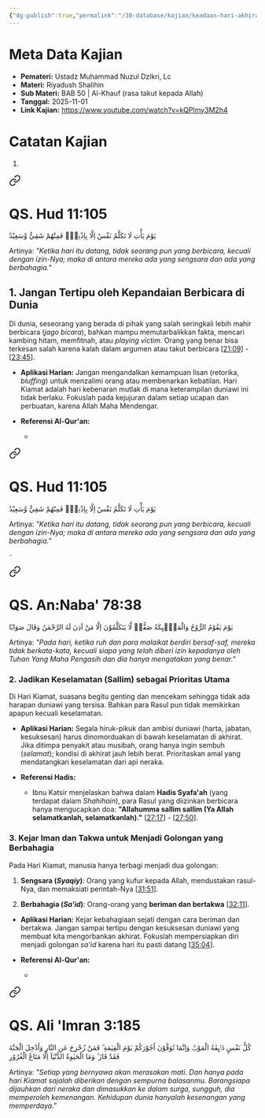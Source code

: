 ```yaml
---
{"dg-publish":true,"permalink":"/30-database/kajian/keadaan-hari-akhirat/","tags":["kajian"]}
---
```





# Meta Data Kajian 
<div><ul class="dataview list-view-ul"><li><span><strong>Pemateri:</strong> Ustadz Muhammad Nuzul Dzikri, Lc</span></li><li><span><strong>Materi:</strong> Riyadush Shalihin</span></li><li><span><strong>Sub Materi:</strong> BAB 50 | Al-Khauf (rasa takut kepada Allah)</span></li><li><span><strong>Tanggal:</strong> 2025-11-01</span></li><li><span><strong>Link Kajian:</strong> <a rel="noopener nofollow" class="external-link" href="https://www.youtube.com/watch?v=kQPlmy3M2h4" target="_blank">https://www.youtube.com/watch?v=kQPlmy3M2h4</a></span></li></ul></div>

# Catatan Kajian
1. 
<div class="transclusion internal-embed is-loaded"><a class="markdown-embed-link" href="/30-database/al-quran/all-surah/#qs-hud-11-105" aria-label="Open link"><svg xmlns="http://www.w3.org/2000/svg" width="24" height="24" viewBox="0 0 24 24" fill="none" stroke="currentColor" stroke-width="2" stroke-linecap="round" stroke-linejoin="round" class="svg-icon lucide-link"><path d="M10 13a5 5 0 0 0 7.54.54l3-3a5 5 0 0 0-7.07-7.07l-1.72 1.71"></path><path d="M14 11a5 5 0 0 0-7.54-.54l-3 3a5 5 0 0 0 7.07 7.07l1.71-1.71"></path></svg></a><div class="markdown-embed">



# QS. Hud 11:105
يَوْمَ يَأْتِ لَا تَكَلَّمُ نَفْسٌ اِلَّا بِاِذْنِهٖۚ فَمِنْهُمْ شَقِيٌّ وَّسَعِيْدٌ

Artinya: *"Ketika hari itu datang, tidak seorang pun yang berbicara, kecuali dengan izin-Nya; maka di antara mereka ada yang sengsara dan ada yang berbahagia."*



</div></div>

## 1. Jangan Tertipu oleh Kepandaian Berbicara di Dunia

Di dunia, seseorang yang berada di pihak yang salah seringkali lebih mahir berbicara (_jago bicara_), bahkan mampu memutarbalikkan fakta, mencari kambing hitam, memfitnah, atau _playing victim_. Orang yang benar bisa terkesan salah karena kalah dalam argumen atau takut berbicara [[21:09](http://www.youtube.com/watch?v=kQPlmy3M2h4&t=1269)] - [[23:45](http://www.youtube.com/watch?v=kQPlmy3M2h4&t=1425)].

- **Aplikasi Harian:** Jangan mengandalkan kemampuan lisan (retorika, _bluffing_) untuk menzalimi orang atau membenarkan kebatilan. Hari Kiamat adalah hari kebenaran mutlak di mana keterampilan duniawi ini tidak berlaku. Fokuslah pada kejujuran dalam setiap ucapan dan perbuatan, karena Allah Maha Mendengar.
    
- **Referensi Al-Qur'an:**
    
    - 
<div class="transclusion internal-embed is-loaded"><a class="markdown-embed-link" href="/30-database/al-quran/all-surah/#qs-hud-11-105" aria-label="Open link"><svg xmlns="http://www.w3.org/2000/svg" width="24" height="24" viewBox="0 0 24 24" fill="none" stroke="currentColor" stroke-width="2" stroke-linecap="round" stroke-linejoin="round" class="svg-icon lucide-link"><path d="M10 13a5 5 0 0 0 7.54.54l3-3a5 5 0 0 0-7.07-7.07l-1.72 1.71"></path><path d="M14 11a5 5 0 0 0-7.54-.54l-3 3a5 5 0 0 0 7.07 7.07l1.71-1.71"></path></svg></a><div class="markdown-embed">



# QS. Hud 11:105
يَوْمَ يَأْتِ لَا تَكَلَّمُ نَفْسٌ اِلَّا بِاِذْنِهٖۚ فَمِنْهُمْ شَقِيٌّ وَّسَعِيْدٌ

Artinya: *"Ketika hari itu datang, tidak seorang pun yang berbicara, kecuali dengan izin-Nya; maka di antara mereka ada yang sengsara dan ada yang berbahagia."*



</div></div>

    - 
<div class="transclusion internal-embed is-loaded"><a class="markdown-embed-link" href="/30-database/al-quran/all-surah/#qs-an-naba-78-38" aria-label="Open link"><svg xmlns="http://www.w3.org/2000/svg" width="24" height="24" viewBox="0 0 24 24" fill="none" stroke="currentColor" stroke-width="2" stroke-linecap="round" stroke-linejoin="round" class="svg-icon lucide-link"><path d="M10 13a5 5 0 0 0 7.54.54l3-3a5 5 0 0 0-7.07-7.07l-1.72 1.71"></path><path d="M14 11a5 5 0 0 0-7.54-.54l-3 3a5 5 0 0 0 7.07 7.07l1.71-1.71"></path></svg></a><div class="markdown-embed">



# QS. An:Naba' 78:38
يَوْمَ يَقُوْمُ الرُّوْحُ وَالْمَلٰۤىِٕكَةُ صَفًّاۙ  لَّا يَتَكَلَّمُوْنَ اِلَّا مَنْ اَذِنَ لَهُ الرَّحْمٰنُ وَقَالَ صَوَابًا

Artinya: *"Pada hari, ketika ruh dan para malaikat berdiri bersaf-saf, mereka tidak berkata-kata, kecuali siapa yang telah diberi izin kepadanya oleh Tuhan Yang Maha Pengasih dan dia hanya mengatakan yang benar."*



</div></div>



### 2. Jadikan Keselamatan (Sallim) sebagai Prioritas Utama

Di Hari Kiamat, suasana begitu genting dan mencekam sehingga tidak ada harapan duniawi yang tersisa. Bahkan para Rasul pun tidak memikirkan apapun kecuali keselamatan.

- **Aplikasi Harian:** Segala hiruk-pikuk dan ambisi duniawi (harta, jabatan, kesuksesan) harus dinomorduakan di bawah keselamatan di akhirat. Jika ditimpa penyakit atau musibah, orang hanya ingin sembuh (_selamat_); kondisi di akhirat jauh lebih berat. Prioritaskan amal yang mendatangkan keselamatan dari api neraka.
    
- **Referensi Hadis:**
    
    - Ibnu Katsir menjelaskan bahwa dalam **Hadis Syafa'ah** (yang terdapat dalam _Shahihain_), para Rasul yang diizinkan berbicara hanya mengucapkan doa: **"Allahumma sallim sallim (Ya Allah selamatkanlah, selamatkanlah)."** [[27:17](http://www.youtube.com/watch?v=kQPlmy3M2h4&t=1637)] - [[27:50](http://www.youtube.com/watch?v=kQPlmy3M2h4&t=1670)].
### 3. Kejar Iman dan Takwa untuk Menjadi Golongan yang Berbahagia

Pada Hari Kiamat, manusia hanya terbagi menjadi dua golongan:

1. **Sengsara (_Syaqiy_)**: Orang yang kufur kepada Allah, mendustakan rasul-Nya, dan memaksiati perintah-Nya [[31:51](http://www.youtube.com/watch?v=kQPlmy3M2h4&t=1911)].
    
2. **Berbahagia (_Sa'id_)**: Orang-orang yang **beriman dan bertakwa** [[32:11](http://www.youtube.com/watch?v=kQPlmy3M2h4&t=1931)].
    

- **Aplikasi Harian:** Kejar kebahagiaan sejati dengan cara beriman dan bertakwa. Jangan sampai tertipu dengan kesuksesan duniawi yang membuat kita mengorbankan akhirat. Fokuslah mempersiapkan diri menjadi golongan _sa'id_ karena hari itu pasti datang [[35:04](http://www.youtube.com/watch?v=kQPlmy3M2h4&t=2104)].
    
- **Referensi Al-Qur'an:**
    
    - 
<div class="transclusion internal-embed is-loaded"><a class="markdown-embed-link" href="/30-database/al-quran/all-surah/#qs-ali-imran-3-185" aria-label="Open link"><svg xmlns="http://www.w3.org/2000/svg" width="24" height="24" viewBox="0 0 24 24" fill="none" stroke="currentColor" stroke-width="2" stroke-linecap="round" stroke-linejoin="round" class="svg-icon lucide-link"><path d="M10 13a5 5 0 0 0 7.54.54l3-3a5 5 0 0 0-7.07-7.07l-1.72 1.71"></path><path d="M14 11a5 5 0 0 0-7.54-.54l-3 3a5 5 0 0 0 7.07 7.07l1.71-1.71"></path></svg></a><div class="markdown-embed">



# QS. Ali 'Imran 3:185
كُلُّ نَفْسٍ ذَاۤىِٕقَةُ الْمَوْتِۗ وَاِنَّمَا تُوَفَّوْنَ اُجُوْرَكُمْ يَوْمَ الْقِيٰمَةِ ۗ فَمَنْ زُحْزِحَ عَنِ النَّارِ وَاُدْخِلَ الْجَنَّةَ فَقَدْ فَازَ ۗ وَمَا الْحَيٰوةُ الدُّنْيَآ اِلَّا مَتَاعُ الْغُرُوْرِ 

Artinya: *"Setiap yang bernyawa akan merasakan mati. Dan hanya pada hari Kiamat sajalah diberikan dengan sempurna balasanmu. Barangsiapa dijauhkan dari neraka dan dimasukkan ke dalam surga, sungguh, dia memperoleh kemenangan. Kehidupan dunia hanyalah kesenangan yang memperdaya."*



</div></div>



